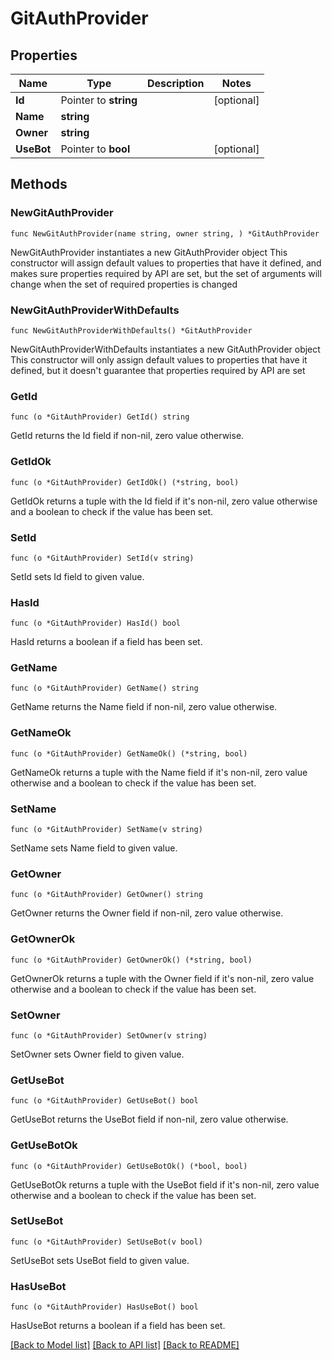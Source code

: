 # GitAuthProvider

## Properties

Name | Type | Description | Notes
------------ | ------------- | ------------- | -------------
**Id** | Pointer to **string** |  | [optional] 
**Name** | **string** |  | 
**Owner** | **string** |  | 
**UseBot** | Pointer to **bool** |  | [optional] 

## Methods

### NewGitAuthProvider

`func NewGitAuthProvider(name string, owner string, ) *GitAuthProvider`

NewGitAuthProvider instantiates a new GitAuthProvider object
This constructor will assign default values to properties that have it defined,
and makes sure properties required by API are set, but the set of arguments
will change when the set of required properties is changed

### NewGitAuthProviderWithDefaults

`func NewGitAuthProviderWithDefaults() *GitAuthProvider`

NewGitAuthProviderWithDefaults instantiates a new GitAuthProvider object
This constructor will only assign default values to properties that have it defined,
but it doesn't guarantee that properties required by API are set

### GetId

`func (o *GitAuthProvider) GetId() string`

GetId returns the Id field if non-nil, zero value otherwise.

### GetIdOk

`func (o *GitAuthProvider) GetIdOk() (*string, bool)`

GetIdOk returns a tuple with the Id field if it's non-nil, zero value otherwise
and a boolean to check if the value has been set.

### SetId

`func (o *GitAuthProvider) SetId(v string)`

SetId sets Id field to given value.

### HasId

`func (o *GitAuthProvider) HasId() bool`

HasId returns a boolean if a field has been set.

### GetName

`func (o *GitAuthProvider) GetName() string`

GetName returns the Name field if non-nil, zero value otherwise.

### GetNameOk

`func (o *GitAuthProvider) GetNameOk() (*string, bool)`

GetNameOk returns a tuple with the Name field if it's non-nil, zero value otherwise
and a boolean to check if the value has been set.

### SetName

`func (o *GitAuthProvider) SetName(v string)`

SetName sets Name field to given value.


### GetOwner

`func (o *GitAuthProvider) GetOwner() string`

GetOwner returns the Owner field if non-nil, zero value otherwise.

### GetOwnerOk

`func (o *GitAuthProvider) GetOwnerOk() (*string, bool)`

GetOwnerOk returns a tuple with the Owner field if it's non-nil, zero value otherwise
and a boolean to check if the value has been set.

### SetOwner

`func (o *GitAuthProvider) SetOwner(v string)`

SetOwner sets Owner field to given value.


### GetUseBot

`func (o *GitAuthProvider) GetUseBot() bool`

GetUseBot returns the UseBot field if non-nil, zero value otherwise.

### GetUseBotOk

`func (o *GitAuthProvider) GetUseBotOk() (*bool, bool)`

GetUseBotOk returns a tuple with the UseBot field if it's non-nil, zero value otherwise
and a boolean to check if the value has been set.

### SetUseBot

`func (o *GitAuthProvider) SetUseBot(v bool)`

SetUseBot sets UseBot field to given value.

### HasUseBot

`func (o *GitAuthProvider) HasUseBot() bool`

HasUseBot returns a boolean if a field has been set.


[[Back to Model list]](../README.md#documentation-for-models) [[Back to API list]](../README.md#documentation-for-api-endpoints) [[Back to README]](../README.md)


